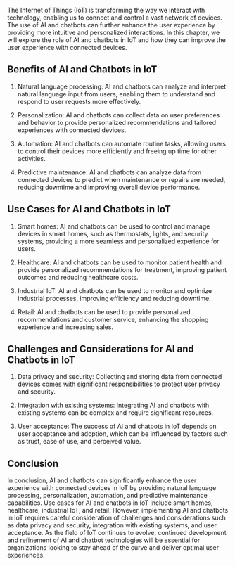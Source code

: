 
The Internet of Things (IoT) is transforming the way we interact with technology, enabling us to connect and control a vast network of devices. The use of AI and chatbots can further enhance the user experience by providing more intuitive and personalized interactions. In this chapter, we will explore the role of AI and chatbots in IoT and how they can improve the user experience with connected devices.

Benefits of AI and Chatbots in IoT
----------------------------------

1. Natural language processing: AI and chatbots can analyze and interpret natural language input from users, enabling them to understand and respond to user requests more effectively.

2. Personalization: AI and chatbots can collect data on user preferences and behavior to provide personalized recommendations and tailored experiences with connected devices.

3. Automation: AI and chatbots can automate routine tasks, allowing users to control their devices more efficiently and freeing up time for other activities.

4. Predictive maintenance: AI and chatbots can analyze data from connected devices to predict when maintenance or repairs are needed, reducing downtime and improving overall device performance.

Use Cases for AI and Chatbots in IoT
------------------------------------

1. Smart homes: AI and chatbots can be used to control and manage devices in smart homes, such as thermostats, lights, and security systems, providing a more seamless and personalized experience for users.

2. Healthcare: AI and chatbots can be used to monitor patient health and provide personalized recommendations for treatment, improving patient outcomes and reducing healthcare costs.

3. Industrial IoT: AI and chatbots can be used to monitor and optimize industrial processes, improving efficiency and reducing downtime.

4. Retail: AI and chatbots can be used to provide personalized recommendations and customer service, enhancing the shopping experience and increasing sales.

Challenges and Considerations for AI and Chatbots in IoT
--------------------------------------------------------

1. Data privacy and security: Collecting and storing data from connected devices comes with significant responsibilities to protect user privacy and security.

2. Integration with existing systems: Integrating AI and chatbots with existing systems can be complex and require significant resources.

3. User acceptance: The success of AI and chatbots in IoT depends on user acceptance and adoption, which can be influenced by factors such as trust, ease of use, and perceived value.

Conclusion
----------

In conclusion, AI and chatbots can significantly enhance the user experience with connected devices in IoT by providing natural language processing, personalization, automation, and predictive maintenance capabilities. Use cases for AI and chatbots in IoT include smart homes, healthcare, industrial IoT, and retail. However, implementing AI and chatbots in IoT requires careful consideration of challenges and considerations such as data privacy and security, integration with existing systems, and user acceptance. As the field of IoT continues to evolve, continued development and refinement of AI and chatbot technologies will be essential for organizations looking to stay ahead of the curve and deliver optimal user experiences.
